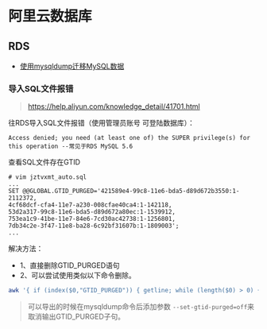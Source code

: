# 阿里云数据库

## RDS

* [使用mysqldump迁移MySQL数据](https://help.aliyun.com/document_detail/96156.html?spm=a2c4g.11186623.6.660.63af45f8vubxNN)

### 导入SQL文件报错

> https://help.aliyun.com/knowledge_detail/41701.html

往RDS导入SQL文件报错（使用管理员账号 可登陆数据库）：

```
Access denied; you need (at least one of) the SUPER privilege(s) for this operation --常见于RDS MySQL 5.6 
```

查看SQL文件存在GTID

```
# vim jztvxmt_auto.sql
...
SET @@GLOBAL.GTID_PURGED='421589e4-99c8-11e6-bda5-d89d672b3550:1-2112372,
4cf68dcf-cfa4-11e7-a230-008cfae40ca4:1-142118,
53d2a317-99c8-11e6-bda5-d89d672a80ec:1-1539912,
753ea1c9-41be-11e7-84e6-7cd30ac42738:1-1256801,
7db34c2e-3f47-11e8-ba28-6c92bf31607b:1-1809003';
...
```

解决方法：

* 1、直接删除GTID_PURGED语句
* 2、可以尝试使用类似以下命令删除。

```bash
awk '{ if (index($0,"GTID_PURGED")) { getline; while (length($0) > 0) { getline; } } else { print $0 } }' your.sql | grep -iv 'set @@' > your_revised.sql
```

> 可以导出的时候在mysqldump命令后添加参数 `--set-gtid-purged=off`来取消输出GTID_PURGED子句。
